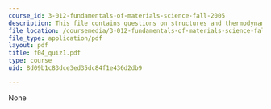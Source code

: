 ```yaml
---
course_id: 3-012-fundamentals-of-materials-science-fall-2005
description: This file contains questions on structures and thermodynamics.
file_location: /coursemedia/3-012-fundamentals-of-materials-science-fall-2005/8d09b1c83dce3ed35dc84f1e436d2db9_f04_quiz1.pdf
file_type: application/pdf
layout: pdf
title: f04_quiz1.pdf
type: course
uid: 8d09b1c83dce3ed35dc84f1e436d2db9

---
```

None